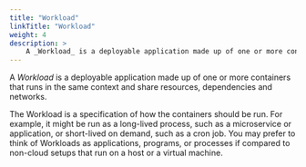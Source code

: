 ```yaml
---
title: "Workload"
linkTitle: "Workload"
weight: 4
description: >
    A _Workload_ is a deployable application made up of one or more containers that runs in the same context and share resources, dependencies and networks.
---
```


A _Workload_ is a deployable application made up of one or more containers that runs in the same context and share resources, dependencies and networks.

<!-- more -->

The Workload is a specification of how the containers should be run.
For example, it might be run as a long-lived process, such as a microservice or application, or short-lived on demand, such as a cron job.
You may prefer to think of Workloads as applications, programs, or processes if compared to non-cloud setups that run on a host or a virtual machine.
